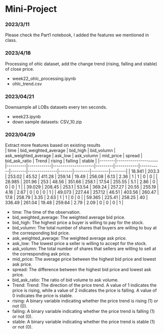 # Mini-Project
### 2023/3/11
Please check the Part1 notebook, I added the features we mentioned in class. 

### 2023/4/18
Processing of ohlc dataset, add the change trend (rising, falling and stable) of close price.
- week22_ohlc_processing.ipynb
- ohlc_trend.csv

### 2023/04/21
Downsample all LOBs datasets every ten seconds.
- week23.ipynb
- down sample datasets: CSV_10.zip

### 2023/04/29
Extract more features based on existing results    
| time   | bid_weighted_average | bid_high | bid_volumn | ask_weighted_average | ask_low | ask_volumn | mid_price | spread | bid_ask_ratio | Trend | rising | falling | stable |
|--------|---------------------|----------|------------|---------------------|---------|------------|-----------|--------|---------------|-------|--------|---------|--------|
| 18.941 | 203.3               | 253.02   | 45.52      | 411.28              | 259.14  | 19.49      | 256.08    | 6.13   | 2.36          | 1     | 1      | 0       | 0      |
| 28.985 | 201.96              | 253      | 48.56      | 351.66              | 258.1   | 17.54      | 255.55    | 5.1    | 2.86          | 0     | 0      | 0       | 1      |
| 39.029 | 208.45              | 253.1    | 53.54      | 369.24              | 257.27  | 20.55      | 255.19    | 4.16   | 2.67          | 0     | 0      | 0       | 1      |
| 49.073 | 227.44              | 257.12   | 46.51      | 403.56              | 260.47  | 17.8       | 258.79    | 3.35   | 2.63          | 1     | 1      | 0       | 0      |
| 59.365 | 225.41              | 258.25   | 40         | 336.49              | 261.04  | 19.48      | 259.64    | 2.79   | 2.09          | 0     | 0      | 0       | 1      |

- time: The time of the observation.  
- bid_weighted_average: The weighted average bid price.  
- bid_high: The highest price a buyer is willing to pay for the stock.  
- bid_volumn: The total number of shares that buyers are willing to buy at the corresponding bid price.  
- ask_weighted_average: The weighted average ask price.  
- ask_low: The lowest price a seller is willing to accept for the stock.  
- ask_volumn: The total number of shares that sellers are willing to sell at the corresponding ask price.   
- mid_price: The average price between the highest bid price and lowest ask price.   
- spread: The difference between the highest bid price and lowest ask price.   
- bid_ask_ratio: The ratio of bid volume to ask volume.   
- Trend: Trend: The direction of the price trend. A value of 1 indicates the price is rising, while a value of 2 indicates the price is falling. A value of 0 indicates the price is stable.   
- rising: A binary variable indicating whether the price trend is rising (1) or not (0).   
- falling: A binary variable indicating whether the price trend is falling (1) or not (0).   
- stable: A binary variable indicating whether the price trend is stable (1) or not (0).   
